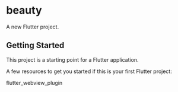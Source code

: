 # beauty

A new Flutter project.

## Getting Started

This project is a starting point for a Flutter application.

A few resources to get you started if this is your first Flutter project:


flutter_webview_plugin